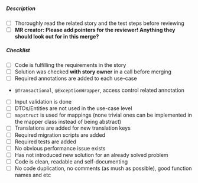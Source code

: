 ##### Description
- [ ] Thoroughly read the related story and the test steps before reviewing
- [ ] **MR creator: Please add pointers for the reviewer! Anything they should look out for in this merge?**
##### Checklist
- [ ] Code is fulfilling the requirements in the story
- [ ] Solution was checked **with story owner** in a call before merging
- [ ] Required annotations are added to each use-case
- `@Transactional`, `@ExceptionWrapper`, access control related annotation
- [ ] Input validation is done
- [ ] DTOs/Entities are not used in the use-case level
- [ ]  `mapstruct` is used for mappings (none trivial ones can be implemented in the mapper class instead of being abstract)
- [ ] Translations are added for new translation keys
- [ ] Required migration scripts are added
- [ ] Required tests are added
- [ ] No obvious performance issue exists
- [ ] Has not introduced new solution for an already solved problem
- [ ] Code is clean, readable and self-documenting
- [ ] No code duplication, no comments (as mush as possible), good function names and etc
